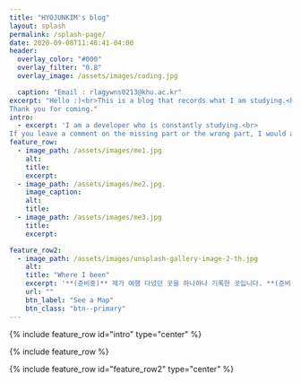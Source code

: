 ```yaml
---
title: "HYOJUNKIM's blog"
layout: splash
permalink: /splash-page/
date: 2020-09-08T11:48:41-04:00
header:
  overlay_color: "#000"
  overlay_filter: "0.8"
  overlay_image: /assets/images/coding.jpg

  caption: "Email : rlagywns0213@khu.ac.kr"
excerpt: "Hello :)<br>This is a blog that records what I am studying.<br>
Thank you for coming."
intro:
  - excerpt: 'I am a developer who is constantly studying.<br>
If you leave a comment on the missing part or the wrong part, I would appreciate it.'
feature_row:
  - image_path: /assets/images/me1.jpg
    alt:
    title:
    excerpt:
  - image_path: /assets/images/me2.jpg.
    image_caption:
    alt:
    title:
  - image_path: /assets/images/me3.jpg
    title:
    excerpt:

feature_row2:
  - image_path: /assets/images/unsplash-gallery-image-2-th.jpg
    alt:
    title: "Where I been"
    excerpt: '**(준비중)** 제가 여행 다녔던 곳을 하나하나 기록한 곳입니다. **(준비중)**'
    url: ""
    btn_label: "See a Map"
    btn_class: "btn--primary"
---
```


{% include feature_row id="intro" type="center" %}

{% include feature_row %}

{% include feature_row id="feature_row2" type="center" %}
